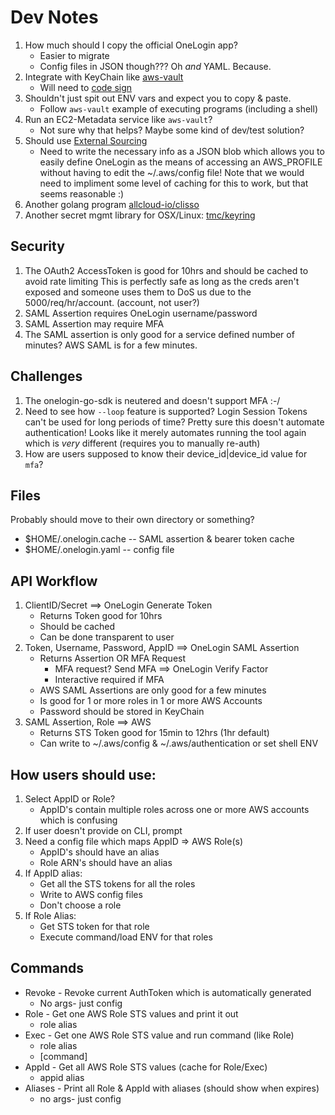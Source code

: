 # Dev Notes

 1. How much should I copy the official OneLogin app?
    - Easier to migrate
    - Config files in JSON though???  Oh _and_ YAML.  Because.
 1. Integrate with KeyChain like [aws-vault](https://github.com/99designs/aws-vault)
    - Will need to [code sign](https://github.com/99designs/aws-vault#development)
 1. Shouldn't just spit out ENV vars and expect you to copy & paste.
    - Follow `aws-vault` example of executing programs (including a shell)
 1. Run an EC2-Metadata service like `aws-vault`?
    - Not sure why that helps?  Maybe some kind of dev/test solution?
 1. Should use [External Sourcing](https://docs.aws.amazon.com/cli/latest/userguide/cli-configure-sourcing-external.html)
	- Need to write the necessary info as a JSON blob which allows you to easily
	define OneLogin as the means of accessing an AWS_PROFILE without having to
	edit the ~/.aws/config file!   Note that we would need to impliment some level
	of caching for this to work, but that seems reasonable :)
 1. Another golang program [allcloud-io/clisso](https://github.com/allcloud-io/clisso)
 1. Another secret mgmt library for OSX/Linux: [tmc/keyring](https://github.com/tmc/keyring)

## Security

 1. The OAuth2 AccessToken is good for 10hrs and should be cached to avoid rate limiting
    This is perfectly safe as long as the creds aren't exposed and someone uses them
    to DoS us due to the 5000/req/hr/account.  (account, not user?)
 1. SAML Assertion requires OneLogin username/password
 1. SAML Assertion may require MFA
 1. The SAML assertion is only good for a service defined number of minutes?
    AWS SAML is for a few minutes.

## Challenges

 1. The onelogin-go-sdk is neutered and doesn't support MFA :-/
 1. Need to see how `--loop` feature is supported?  Login Session Tokens can't be used for long periods of time?
    Pretty sure this doesn't automate authentication!  Looks like it merely
    automates running the tool again which is _very_ different (requires you to
    manually re-auth)
 1. How are users supposed to know their device_id|device_id value for `mfa`?

## Files

Probably should move to their own directory or something?

 * $HOME/.onelogin.cache  -- SAML assertion & bearer token cache
 * $HOME/.onelogin.yaml -- config file

## API Workflow

 1. ClientID/Secret ==> OneLogin Generate Token
    * Returns Token good for 10hrs
    * Should be cached
    * Can be done transparent to user
 1. Token, Username, Password, AppID ==> OneLogin SAML Assertion
    * Returns Assertion OR MFA Request
        * MFA request?  Send MFA  ==> OneLogin Verify Factor
        * Interactive required if MFA
    * AWS SAML Assertions are only good for a few minutes
    * Is good for 1 or more roles in 1 or more AWS Accounts
    * Password should be stored in KeyChain
 1. SAML Assertion, Role ==> AWS
    * Returns STS Token good for 15min to 12hrs (1hr default)
    * Can write to ~/.aws/config & ~/.aws/authentication or set shell ENV

## How users should use:

 1. Select AppID or Role?
    * AppID's contain multiple roles across one or more AWS accounts which
        is confusing
 1. If user doesn't provide on CLI, prompt
 1. Need a config file which maps AppID => AWS Role(s)
    * AppID's should have an alias
    * Role ARN's should have an alias
 1. If AppID alias:
    * Get all the STS tokens for all the roles
    * Write to AWS config files
    * Don't choose a role
 1. If Role Alias:
    * Get STS token for that role
    * Execute command/load ENV for that roles

## Commands

 * Revoke - Revoke current AuthToken which is automatically generated
    * No args- just config
 * Role   - Get one AWS Role STS values and print it out
    * role alias
 * Exec   - Get one AWS Role STS value and run command (like Role)
    * role alias
    * [command] <args>
 * AppId  - Get all AWS Role STS values (cache for Role/Exec)
    * appid alias
 * Aliases - Print all Role & AppId with aliases (should show when expires)
    * no args- just config
